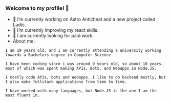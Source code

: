 ### Welcome to my profile! 👋
- 🔭 I’m currently working on Astro Anticheat and a new project called Ludic.
- 🌱 I’m currently improving my react skills.
- 💼 I am currently looking for paid work.
- About me:
```
I am 19 years old, and I am currently attending a university working towards a Bachelors degree in Computer Science

I have been coding since i was around 9 years old, so about 10 years.
most of which was spent making APIs, Bots, and Webapps in Node.JS.
  
I mostly code APIs, bots and Webapps. I like to do backend mostly, but I also make fullstack applications from time to time.

I have worked with many languages, but Node.JS is the one I am the most fluent in.
```
